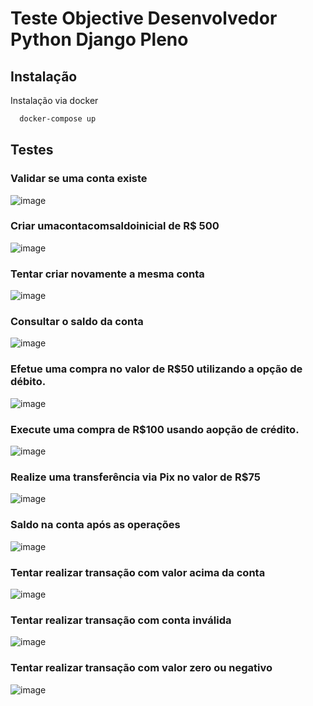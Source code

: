 
# Teste Objective Desenvolvedor Python Django Pleno


## Instalação

Instalação via docker

```bash
  docker-compose up
```

## Testes

### Validar se uma conta existe
![image](https://github.com/renatohkuramoto/teste_objective/assets/62068687/c984499c-8e92-4a43-b1af-fa8383e59bd8)


### Criar umacontacomsaldoinicial de R$ 500
![image](https://github.com/renatohkuramoto/teste_objective/assets/62068687/11c0d883-fdac-4107-8acc-08b73b82189c)

### Tentar criar novamente a mesma conta
![image](https://github.com/renatohkuramoto/teste_objective/assets/62068687/d9adba29-4175-49bb-bcd0-6e27dcf4f2cb)

### Consultar o saldo da conta
![image](https://github.com/renatohkuramoto/teste_objective/assets/62068687/a3c2003f-0568-426d-a390-9450f27df9d2)

### Efetue uma compra no valor de R$50 utilizando a opção de débito.
![image](https://github.com/renatohkuramoto/teste_objective/assets/62068687/ad42759c-924d-465e-94ac-64535aac5841)

 ### Execute uma compra de R$100 usando aopção de crédito.
 ![image](https://github.com/renatohkuramoto/teste_objective/assets/62068687/199df0c1-5ff6-4fb4-b652-d98e84a194b7)

### Realize uma transferência via Pix no valor de R$75
![image](https://github.com/renatohkuramoto/teste_objective/assets/62068687/25c321ef-e1fd-4ec9-8602-9d3769a990f7)

### Saldo na conta após as operações
![image](https://github.com/renatohkuramoto/teste_objective/assets/62068687/302c293c-f150-4f61-a745-a3f22abc3484)

### Tentar realizar transação com valor acima da conta
![image](https://github.com/renatohkuramoto/teste_objective/assets/62068687/a43a013d-2091-44e7-a2f3-bee208bde052)

### Tentar realizar transação com conta inválida
![image](https://github.com/renatohkuramoto/teste_objective/assets/62068687/e178b6ff-0068-4e78-ad21-a0484e74ca51)

### Tentar realizar transação com valor zero ou negativo
![image](https://github.com/renatohkuramoto/teste_objective/assets/62068687/5e8af5f3-28cf-451a-89e0-b7050cc15d53)
